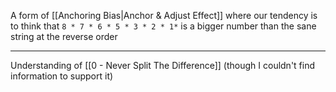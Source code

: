 A form of [[Anchoring Bias|Anchor & Adjust Effect]] where our tendency is to think that `8 * 7 * 6 * 5 * 3 * 2 * 1*` is a bigger number than the sane string at the reverse order

---

Understanding of [[0 - Never Split The Difference]] (though I couldn't find information to support  it)